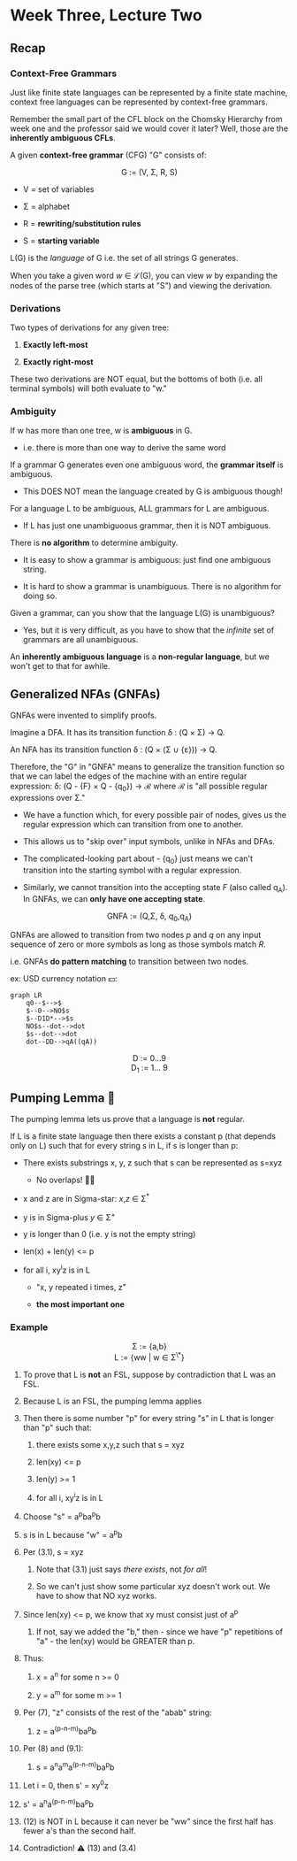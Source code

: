 # Week Three, Lecture Two

## Recap

### Context-Free Grammars

Just like finite state languages can be represented by a finite state machine, context free languages can be represented by context-free grammars.

Remember the small part of the CFL block on the Chomsky Hierarchy from week one and the professor said we would cover it later? Well, those are the **inherently ambiguous CFLs**.

A given **context-free grammar** (CFG) "G" consists of:

<div align="center">
G := (V, Σ, R, S)
</div>

- V = set of variables

- Σ = alphabet

- R = **rewriting/substitution rules**

- S = **starting variable**

L(G) is the *language* of G i.e. the set of all strings G generates.

When you take a given word *w* ∈ ℒ(G), you can view *w*  by expanding the nodes of the parse tree (which starts at "S") and viewing the derivation.

### Derivations

Two types of derivations for any given tree:

1. **Exactly left-most**

2. **Exactly right-most**

These two derivations are NOT equal, but the bottoms of both (i.e. all terminal symbols) will both evaluate to "w."

### Ambiguity

If w has more than one tree, w is **ambiguous** in G.

- i.e. there is more than one way to derive the same word

If a grammar G generates even one ambiguous word, the **grammar itself** is ambiguous.

- This DOES NOT mean the language created by G is ambiguous though!

For a language L to be ambiguous, ALL grammars for L are ambiguous.

- If L has just one unambiguoous grammar, then it is NOT ambiguous.

There is **no algorithm** to determine ambiguity.

- It is easy to show a grammar is ambiguous: just find one ambiguous string.

- It is hard to show a grammar is unambiguous. There is no algorithm for doing so.

Given a grammar, can you show that the language L(G) is unambiguous?

- Yes, but it is very difficult, as you have to show that the *infinite* set of grammars are all unambiguous.

An **inherently ambiguous language** is a **non-regular language**, but we won't get to that for awhile.

## Generalized NFAs (GNFAs)

GNFAs were invented to simplify proofs.

Imagine a DFA. It has its transition function δ : (Q × Σ) → Q.

An NFA has its transition function δ : (Q × (Σ ∪ {ε})) → Q.

Therefore, the "G" in "GNFA" means to generalize the transition function so that we can label the edges of the machine with an entire regular expression: δ: (Q - {F} × Q - {q<sub>0</sub>}) → ℛ where ℛ is "all possible regular expressions over Σ."

- We have a function which, for every possible pair of nodes, gives us the regular expression which can transition from one to another.

- This allows us to "skip over" input symbols, unlike in NFAs and DFAs.

- The complicated-looking part about - {q<sub>0</sub>} just means we can't transition into the starting symbol with a regular expression.

- Similarly, we cannot transition into the accepting state *F* (also called q<sub>A</sub>). In GNFAs, we can **only have one accepting state**.

<div align="center">
GNFA := (Q,Σ, δ, q<sub>0</sub>,q<sub>A</sub>)
</div>

GNFAs are allowed to transition from two nodes *p* and *q* on any input sequence of zero or more symbols as long as those symbols match *R*.

i.e. GNFAs **do pattern matching** to transition between two nodes.

ex: USD currency notation 💵:

```mermaid
graph LR
    q0--$-->$
    $--0-->NO$s
    $--D1D*-->$s
    NO$s--dot-->dot
    $s--dot-->dot
    dot--DD-->qA((qA))
```

<div align="center">
D := 0...9
<br>
D<sub>1</sub> := 1... 9
</div>

## Pumping Lemma :muscle:

The pumping lemma lets us prove that a language is **not** regular.

If L is a finite state language then there exists a constant p (that depends only on L) such that for every string s in L, if s is longer than p:

- There exists substrings x, y, z such that s can be represented as s=xyz
  
  - No overlaps! 🙅‍♂️

- x and z are in Sigma-star: *x*,*z* ∈ Σ<sup>\*</sup>

- y is in Sigma-plus *y* ∈ Σ<sup>+</sup>

- y is longer than 0 (i.e. y is not the empty string)

- len(x) + len(y) <= p

- for all i, xy<sup>i</sup>z is in L
  
  - "x, y repeated i times, z"
  
  - **the most important one**

### Example

<div align="center">
Σ := {a,b}
<br>
L := {ww | w ∈ Σ<sup>\*</sup>}
</div>

1. To prove that L is **not** an FSL, suppose by contradiction that L was an FSL.

2. Because L is an FSL, the pumping lemma applies

3. Then there is some number "p" for every string "s" in L that is longer than "p" such that:
   
   1. there exists some x,y,z such that s = xyz
   
   2. len(xy) <= p
   
   3. len(y) >= 1
   
   4. for all i, xy<sup>i</sup>z is in L

4. Choose "s" = a<sup>p</sup>ba<sup>p</sup>b

5. s is in L because "w" = a<sup>p</sup>b

6. Per (3.1), s = xyz
   
   1. Note that (3.1) just says *there exists*, not *for all*!
   
   2. So we can't just show some particular xyz doesn't work out. We have to show that NO xyz works.

7. Since len(xy) <= p, we know that xy must consist just of a<sup>p</sup>
   
   1. If not, say we added the "b," then - since we have "p" repetitions of "a" - the len(xy) would be GREATER than p.

8. Thus:
   
   1. x = a<sup>n</sup> for some n >= 0
   
   2. y = a<sup>m</sup> for some m >= 1

9. Per (7), "z" consists of the rest of the "abab" string:
   
   1. z = a<sup>(p-n-m)</sup>ba<sup>p</sup>b

10. Per (8) and (9.1):
    
    1. s = a<sup>n</sup>a<sup>m</sup>a<sup>(p-n-m)</sup>ba<sup>p</sup>b

11. Let i = 0, then s' = xy<sup>0</sup>z

12. s' = a<sup>n</sup>a<sup>(p-n-m)</sup>ba<sup>p</sup>b

13. (12) is NOT in L because it can never be "ww" since the first half has fewer a's than the second half.

14. Contradiction! ⚠️  (13) and (3.4)
